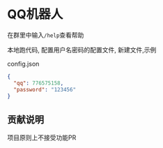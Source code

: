 # QQ机器人

在群里中输入`/help`查看帮助

本地跑代码, 配置用户名密码的配置文件, 新建文件,示例

config.json
```json
{
  "qq": 776575158,
  "password": "123456"
}
```


## 贡献说明

项目原则上不接受功能PR